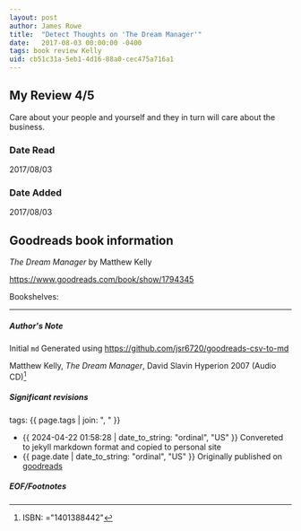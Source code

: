 ```yaml
---
layout: post
author: James Rowe
title:  "Detect Thoughts on 'The Dream Manager'"
date:   2017-08-03 00:00:00 -0400
tags: book review Kelly 
uid: cb51c31a-5eb1-4d16-88a0-cec475a716a1
---
```


<!-- highly dependent on how you personally use jekyll templates, and how you want this to show up -->
<!-- escape any jekyll keys with double brackets -->

## My Review 4/5

Care about your people and yourself and they in turn will care about the business.

### Date Read
2017/08/03

### Date Added
2017/08/03

## Goodreads book information

*The Dream Manager* by Matthew Kelly

https://www.goodreads.com/book/show/1794345

Bookshelves: 

---

##### Author's Note

Initial `md` Generated using https://github.com/jsr6720/goodreads-csv-to-md

Matthew Kelly, *The Dream Manager*, David Slavin Hyperion 2007 (Audio CD)[^1]

##### Significant revisions

tags: {{ page.tags | join: ", " }} <!-- todo move this somewhere -->

- {{ 2024-04-22 01:58:28 | date_to_string: "ordinal", "US" }} Convereted to jekyll markdown format and copied to personal site
- {{ page.date | date_to_string: "ordinal", "US" }} Originally published on [goodreads](https://www.goodreads.com)

##### EOF/Footnotes

[^1]: ISBN: ="1401388442"